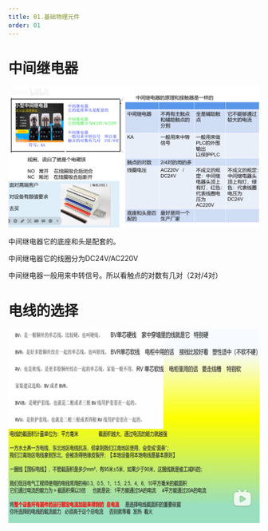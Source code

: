 ```yaml
---
title: 01.基础物理元件
order: 01
---
```


#    中间继电器

![image-20240411200504688](./img/image-20240411200504688.png) 

中间继电器它的底座和头是配套的。

中间继电器它的线圈分为DC24V/AC220V

中间继电器一般用来中转信号。所以看触点的对数有几对（2对/4对）

#  电线的选择

![image-20240411201355402](./img/image-20240411201355402.png) 

 

